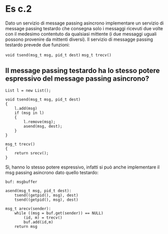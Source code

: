 # Es c.2
Dato un servizio di message passing asincrono implementare un servizio di message passing testardo che consegna solo i messaggi ricevuti due volte con il medesimo contentuto da qualsiasi mittente (i due messaggi uguali possono provenire da mittenti diversi). Il servizio di messagge passing testardo prevede due funzioni:

`void tsend(msg_t msg, pid_t dest)`
`msg_t trecv()`

Il message passing testardo ha lo stesso potere espressivo del message passing asincrono?
---

```
List l = new List();

void tsend(msg_t msg, pid_t dest)
{
    l.add(msg)
    if (msg in l)
    {
        l.remove(msg);
        asend(msg, dest);
    }
}

msg_t trecv()
{
    return srecv();
}
```

Sì, hanno lo stesso potere espressivo, infatti si può anche implementare il msg passing asincrono dato quello testardo:

```
buf: msgbuffer
      
asend(msg_t msg, pid_t dest):
    tsend((getpid(), msg), dest)
    tsend((getpid(), msg), dest)
 
msg_t arecv(sender):
    while ((msg = buf.get(sender)) == NULL)
        (id, m) = trecv()
        buf.add(id,m)
    return msg
```